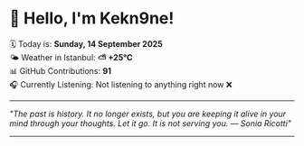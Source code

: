 # 👋 Hello, I'm Kekn9ne!

🗓️ Today is: **Sunday, 14 September 2025**  
🌤️ Weather in Istanbul: **⛅️  +25°C**  
📊 GitHub Contributions: **91**  
🎧 Currently Listening: Not listening to anything right now ❌

---

_"The past is history. It no longer exists, but you are keeping it alive in your mind through your thoughts.  Let it go. It is not serving you. — *Sonia Ricotti*"_

---
